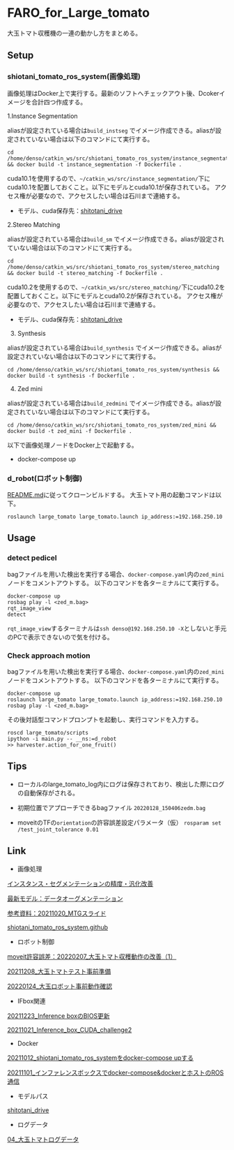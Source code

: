 # FARO_for_Large_tomato
大玉トマト収穫機の一連の動かし方をまとめる。

## Setup
### shiotani_tomato_ros_system(画像処理)
画像処理はDocker上で実行する。最新のソフトへチェックアウト後、Dcokerイメージを合計四つ作成する。

1.Instance Segmentation

aliasが設定されている場合は`build_instseg` でイメージ作成できる。aliasが設定されていない場合は以下のコマンドにて実行する。

```
cd /home/denso/catkin_ws/src/shiotani_tomato_ros_system/instance_segmentation && docker build -t instance_segmentation -f Dockerfile .
```

cuda10.1を使用するので、`~/catkin_ws/src/instance_segmentation/`下にcuda10.1を配置しておくこと。以下にモデルとcuda10.1が保存されている。
アクセス権が必要なので、アクセスしたい場合は石川まで連絡する。

- モデル、cuda保存先：[shitotani_drive](https://drive.google.com/drive/folders/1St_zGmSexP-WBKQZmUKT2vBYf9QTvqIE?usp=sharing)

2.Stereo Matching

aliasが設定されている場合は`build_sm` でイメージ作成できる。aliasが設定されていない場合は以下のコマンドにて実行する。

```
cd /home/denso/catkin_ws/src/shiotani_tomato_ros_system/stereo_matching && docker build -t stereo_matching -f Dockerfile .
```

cuda10.2を使用するので、`~/catkin_ws/src/stereo_matching/`下にcuda10.2を配置しておくこと。以下にモデルとcuda10.2が保存されている。
アクセス権が必要なので、アクセスしたい場合は石川まで連絡する。

- モデル、cuda保存先：[shitotani_drive](https://drive.google.com/drive/folders/1St_zGmSexP-WBKQZmUKT2vBYf9QTvqIE?usp=sharing)

3. Synthesis

aliasが設定されている場合は`build_synthesis` でイメージ作成できる。aliasが設定されていない場合は以下のコマンドにて実行する。

```
cd /home/denso/catkin_ws/src/shiotani_tomato_ros_system/synthesis && docker build -t synthesis -f Dockerfile .
```

4. Zed mini

aliasが設定されている場合は`build_zedmini` でイメージ作成できる。aliasが設定されていない場合は以下のコマンドにて実行する。

```
cd /home/denso/catkin_ws/src/shiotani_tomato_ros_system/zed_mini && docker build -t zed_mini -f Dockerfile .
```

以下で画像処理ノードをDocker上で起動する。

- docker-compose up

### d_robot(ロボット制御)

[README.md](https://github.com/denso-robot-fa/d_robot/blob/master/README.md)に従ってクローンビルドする。
大玉トマト用の起動コマンドは以下。

```
roslaunch large_tomato large_tomato.launch ip_address:=192.168.250.10
```

## Usage
### detect pedicel

bagファイルを用いた検出を実行する場合、`docker-compose.yaml`内の`zed_mini`ノードをコメントアウトする。
以下のコマンドを各ターミナルにて実行する。

```
docker-compose up
rosbag play -l <zed_m.bag>
rqt_image_view
detect
``` 
`rqt_image_view`するターミナルは`ssh denso@192.168.250.10 -X`としないと手元のPCで表示できないので気を付ける。

### Check approach motion

bagファイルを用いた検出を実行する場合、`docker-compose.yaml`内の`zed_mini`ノードをコメントアウトする。
以下のコマンドを各ターミナルにて実行する。

```
docker-compose up
roslaunch large_tomato large_tomato.launch ip_address:=192.168.250.10
rosbag play -l <zed_m.bag>
``` 
その後対話型コマンドプロンプトを起動し、実行コマンドを入力する。
```
roscd large_tomato/scripts
ipython -i main.py -- __ns:=d_robot
>> harvester.action_for_one_fruit()
```

## Tips
- ローカルのlarge_tomato_log内にログは保存されており、検出した際にログの自動保存がされる。

- 初期位置でアプローチできるbagファイル
`20220128_150406zedm.bag`

- moveitのTFの`orientation`の許容誤差設定パラメータ（仮）
`rosparam set /test_joint_tolerance 0.01`

## Link
- 画像処理

[インスタンス・セグメンテーションの精度・汎化改善](https://appl.dndev.net/sn03/wiki/pages/viewpage.action?pageId=431484814)

[最新モデル：データオーグメンテーション](https://appl.dndev.net/sn03/wiki/pages/viewpage.action?pageId=431992839)

[参考資料：20211020_MTGスライド](https://appl.dndev.net/sn03/wiki/pages/viewpage.action?pageId=412279185)

[shiotani_tomato_ros_system.github](https://github.com/denso-robot-fa/shiotani_tomato_ros_system)

- ロボット制御

[moveit許容誤差：20220207_大玉トマト収穫動作の改善（1）](https://appl.dndev.net/sn03/wiki/pages/viewpage.action?pageId=436045212)

[20211208_大玉トマトテスト事前準備](https://appl.dndev.net/sn03/wiki/pages/viewpage.action?pageId=423959718)

[20220124_大玉ロボット事前動作確認](https://appl.dndev.net/sn03/wiki/pages/viewpage.action?pageId=431997979)

- IFbox関連

[20211223_Inference boxのBIOS更新](https://appl.dndev.net/sn03/wiki/pages/viewpage.action?pageId=426885822)

[20211021_Inference_box_CUDA_challenge2](https://appl.dndev.net/sn03/wiki/display/RBAGR/20211021_Inference_box_CUDA_challenge2)

- Docker

[20211012_shiotani_tomato_ros_systemをdocker-compose upする](https://appl.dndev.net/sn03/wiki/pages/viewpage.action?pageId=409885442)

[20211101_インファレンスボックスでdocker-compose&dockerとホストのROS通信](https://appl.dndev.net/sn03/wiki/pages/viewpage.action?pageId=414115051)

- モデルパス

[shitotani_drive](https://drive.google.com/drive/folders/1St_zGmSexP-WBKQZmUKT2vBYf9QTvqIE?usp=sharing)

- ログデータ

[04_大玉トマトログデータ](https://appl.dndev.net/sn03/wiki/pages/viewpage.action?pageId=415875458&src=contextnavpagetreemode)

